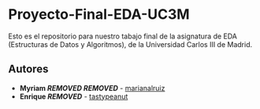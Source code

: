 # Proyecto-Final-EDA-UC3M
Esto es el repositorio para nuestro tabajo final de la asignatura de EDA (Estructuras de Datos y Algoritmos), de la Universidad Carlos III de Madrid.

## Autores

* **Myriam ***REMOVED*** ***REMOVED***** - [marianalruiz](https://github.com/marianalruiz)
* **Enrique ***REMOVED***** - [tastypeanut](https://github.com/tastypeanut)
